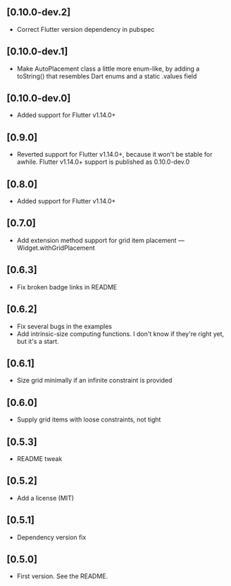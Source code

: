 ## [0.10.0-dev.2]
* Correct Flutter version dependency in pubspec

## [0.10.0-dev.1]
* Make AutoPlacement class a little more enum-like, by adding a toString() that
  resembles Dart enums and a static .values field

## [0.10.0-dev.0]
* Added support for Flutter v1.14.0+

## [0.9.0]
* Reverted support for Flutter v1.14.0+, because it won't be stable for awhile.
  Flutter v1.14.0+ support is published as 0.10.0-dev.0

## [0.8.0]
* Added support for Flutter v1.14.0+

## [0.7.0]
* Add extension method support for grid item placement —
  Widget.withGridPlacement

## [0.6.3]
* Fix broken badge links in README

## [0.6.2]
* Fix several bugs in the examples
* Add intrinsic-size computing functions. I don't know if they're right yet,
  but it's a start.

## [0.6.1]
* Size grid minimally if an infinite constraint is provided

## [0.6.0]
* Supply grid items with loose constraints, not tight

## [0.5.3]
* README tweak

## [0.5.2]
* Add a license (MIT)

## [0.5.1]
* Dependency version fix

## [0.5.0]
* First version. See the README.
